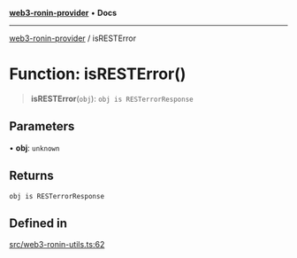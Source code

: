 [**web3-ronin-provider**](../README.md) • **Docs**

***

[web3-ronin-provider](../globals.md) / isRESTError

# Function: isRESTError()

> **isRESTError**(`obj`): `obj is RESTerrorResponse`

## Parameters

• **obj**: `unknown`

## Returns

`obj is RESTerrorResponse`

## Defined in

[src/web3-ronin-utils.ts:62](https://github.com/chuacw/web3-ronin-provider/blob/1a659b81d9c7d7afbced0ae2b11550f4f6c0a233/src/web3-ronin-utils.ts#L62)
